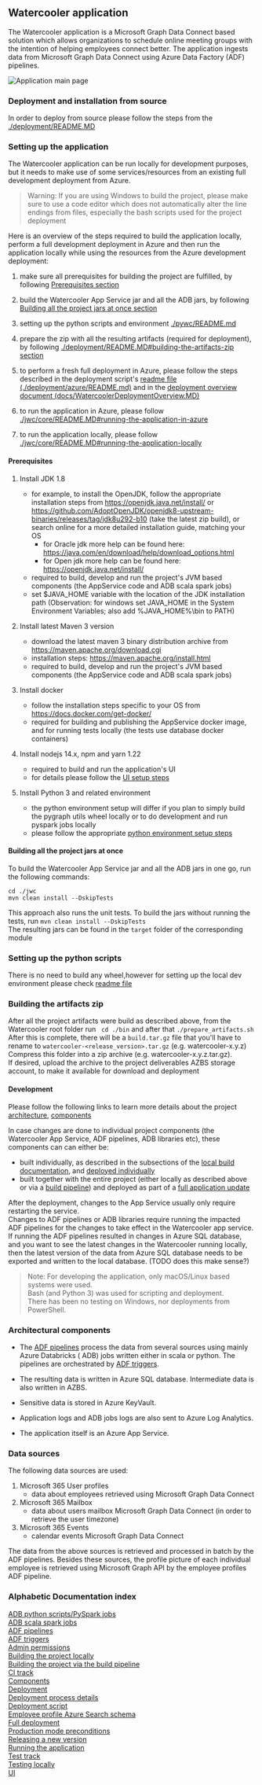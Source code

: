 ## Watercooler application

The Watercooler application is a Microsoft Graph Data Connect based solution which allows organizations to schedule
online meeting groups with the intention of helping employees connect better. The application ingests data from
Microsoft Graph Data Connect using Azure Data Factory (ADF)
pipelines.

![Application main page](docs/imgs/watercooler_main_page.png)


### Deployment and installation from source
In order to deploy from source please follow the steps from the [./deployment/README.MD](./deployment/README.MD)

### Setting up the application

The Watercooler application can be run locally for development purposes, but it needs to make use of some
services/resources from an existing full development deployment from Azure.

> Warning: If you are using Windows to build the project, please make sure to use a code editor which does not
> automatically alter the line endings from files, especially the bash scripts used for the project deployment

Here is an overview of the steps required to build the application locally, perform a full development deployment in
Azure and then run the application locally while using the resources from the Azure development deployment:

1. make sure all prerequisites for building the project are fulfilled, by
   following [Prerequisites section](#prerequisites)
   
2. build the Watercooler App Service jar and all the ADB jars, by
   following [Building all the project jars at once section](#building-all-the-project-jars-at-once)
   
3. setting up the python scripts and environment [./pywc/README.md](./pywc/README.md)
   
4. prepare the zip with all the resulting artifacts (required for deployment), by
   following [./deployment/README.MD#building-the-artifacts-zip section](./deployment/README.MD#building-the-artifacts-zip)
   
5. to perform a fresh full deployment in Azure, please follow the steps described in the deployment
   script's [readme file (./deployment/azure/README.md)](./deployment/azure/README.md)
   and in the [deployment overview document (docs/WatercoolerDeploymentOverview.MD)](docs/WatercoolerDeploymentOverview.MD)
6. to run the application in Azure, please follow [./jwc/core/README.MD#running-the-application-in-azure](./jwc/core/README.MD#running-the-application-in-azure)
7. to run the application locally, please follow [./jwc/core/README.MD#running-the-application-locally](./jwc/core/README.MD#running-the-application-locally)

#### Prerequisites

1. Install JDK 1.8
    - for example, to install the OpenJDK, follow the appropriate installation steps
      from https://openjdk.java.net/install/
      or https://github.com/AdoptOpenJDK/openjdk8-upstream-binaries/releases/tag/jdk8u292-b10 (take the latest zip build), or search online for a more detailed installation guide, matching your
      OS
        - for Oracle jdk more help can be found here: https://java.com/en/download/help/download_options.html
        - for Open jdk more help can be found here: https://openjdk.java.net/install/
    - required to build, develop and run the project's JVM based components (the AppService code and ADB scala spark
      jobs)
    - set $JAVA_HOME variable with the location of the JDK installation path (Observation: for windows set JAVA_HOME in the System Environment Variables; also add %JAVA_HOME%\bin to PATH)

2. Install latest Maven 3 version
    - download the latest maven 3 binary distribution archive from https://maven.apache.org/download.cgi
    - installation steps: https://maven.apache.org/install.html
    - required to build, develop and run the project's JVM based components (the AppService code and ADB scala spark
      jobs)
3. Install docker
    - follow the installation steps specific to your OS from https://docs.docker.com/get-docker/
    - required for building and publishing the AppService docker image, and for running tests locally (the tests use
      database docker containers)
4. Install nodejs 14.x, npm and yarn 1.22
    - required to build and run the application's UI
    - for details please follow the [UI setup steps](./jwc/ui/README.md)
5. Install Python 3 and related environment
    - the python environment setup will differ if you plan to simply build the pygraph utils wheel locally or to do
      development and run pyspark jobs locally
    - please follow the appropriate [python environment setup steps](./pywc/README.md#setup-guide)

#### Building all the project jars at once

To build the Watercooler App Service jar and all the ADB jars in one go, run the following commands:

```shell script
cd ./jwc
mvn clean install --DskipTests
```

This approach also runs the unit tests. To build the jars without running the tests,
run `mvn clean install --DskipTests`  
The resulting jars can be found in the `target` folder of the corresponding module

### Setting up the python scripts

There is no need to build any wheel,however for setting up the local dev environment please
check [readme file](./pywc/README.md)

### Building the artifacts zip

After all the project artifacts were build as described above, from the Watercooler root folder
run ` cd ./bin` and after that `./prepare_artifacts.sh`  
After this is complete, there will be a `build.tar.gz` file that you'll have to rename to
 `watercooler-<release_version>.tar.gz` (e.g. watercooler-x.y.z)  
Compress this folder into a zip archive (e.g. watercooler-x.y.z.tar.gz).  
If desired, upload the archive to the project deliverables AZBS storage account, to make it available for download and
deployment

#### Development

Please follow the following links to learn more details about the project [architecture](#architectural-components),
[components](./deployment/README.MD#project-components)

In case changes are done to individual project components (the Watercooler App Service, ADF pipelines, ADB libraries
etc), these components can can either be:

- built individually, as described in the subsections of
  the [local build documentation](./deployment/README.MD#building-from-source-using-the-local-development-environment),
  and [deployed individually](./deployment/README.MD#deploying-individual-components)
- built together with the entire project (either locally as described above or via
  a [build pipeline](./docs/build_pipeline.md))
  and deployed as part of
  a [full application update](./deployment/README.MD#updating-app-release-version-over-existing-deployment)

After the deployment, changes to the App Service usually only require restarting the service.  
Changes to ADF pipelines or ADB libraries require running the impacted ADF pipelines for the changes to take effect in
the Watercooler app service.  
If running the ADF pipelines resulted in changes in Azure SQL database, and you want to see the latest changes in the
Watercooler running locally, then the latest version of the data from Azure SQL database needs to be exported and
written to the local database. (TODO does this make sense?)

> Note: For developing the application, only macOS/Linux based systems were used.  
> Bash (and Python 3) was used for scripting and deployment.  
> There has been no testing on Windows, nor deployments from PowerShell.

### Architectural components

- The [ADF pipelines](docs/AzureDataFactory.MD) process the data from several sources using mainly Azure Databricks (
  ADB)
  jobs written either in scala or python. The pipelines are orchestrated
  by [ADF triggers](docs/ADF_trigger_creation_policy.md).

- The resulting data is written in Azure SQL database. Intermediate data is also written in AZBS.

- Sensitive data is stored in Azure KeyVault.

- Application logs and ADB jobs logs are also sent to Azure Log Analytics.

- The application itself is an Azure App Service.

### Data sources

The following data sources are used:

1. Microsoft 365 User profiles
    - data about employees retrieved using Microsoft Graph Data Connect
2. Microsoft 365 Mailbox
    - data about users mailbox Microsoft Graph Data Connect (in order to retrieve the user timezone)
3. Microsoft 365 Events
    - calendar events Microsoft Graph Data Connect

The data from the above sources is retrieved and processed in batch by the ADF pipelines. Besides these sources, the
profile picture of each individual employee is retrieved using Microsoft Graph API by the employee profiles ADF
pipeline.

### Alphabetic Documentation index

[ADB python scripts/PySpark jobs](./pywc/README.md)  
[ADB scala spark jobs](docs/ADBScalaPythonJobsParameters.MD)  
[ADF pipelines](./docs/AzureDataFactory.MD)  
[ADF triggers](./docs/ADF_trigger_creation_policy.md)  
[Admin permissions](./docs/AdminPermissions.MD)  
[Building the project locally](./deployment/README.MD#building-from-source-using-the-local-development-environment)  
[Building the project via the build pipeline](./docs/build_pipeline.md)  
[CI track](./docs/build_pipeline.md)  
[Components](./deployment/README.MD#project-components)   
[Deployment](./deployment/README.MD#deployment)  
[Deployment process details](docs/WatercoolerDeploymentOverview.MD)  
[Deployment script](./deployment/azure/README.md)  
[Employee profile Azure Search schema](./docs/Employee_profile_schema_example.md)  
[Full deployment](docs/WatercoolerDeploymentOverview.MD)  
[Production mode preconditions](./docs/AdminPermissions.MD)   
[Releasing a new version](./jwc/README.md)  
[Running the application](./jwc/core/README.MD)   
[Test track](./docs/test_track.md)  
[Testing locally](./jwc/core/README.MD#running-the-tests-locally)  
[UI](./jwc/ui/README.md)  